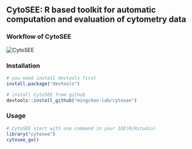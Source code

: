 ## CytoSEE: R based toolkit for automatic computation and evaluation of cytometry data




### Workflow of CytoSEE
![CytoSEE](http://bis.zju.edu.cn/picture/workflow_new_cytosee.png)
 
### Installation

```R
# you need install devtools first
install.package("devtools")

# install CytoSEE from github
devtools::install_github("mingchen-lab/cytosee")

```

### Usage 
```R
# CytoSEE start with one command in your IDE(R/Rstudio)
library("cytosee")
cytosee_go()
```

